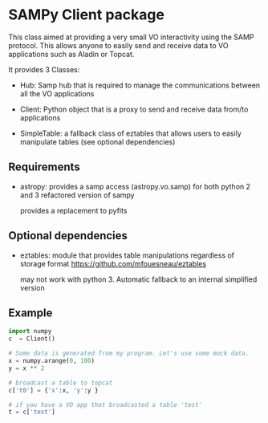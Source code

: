 SAMPy Client package
====================

This class aimed at providing a very small VO interactivity using the SAMP
protocol. This allows anyone to easily send and receive data to VO applications
such as Aladin or Topcat.

It provides 3 Classes:

* Hub:
    Samp hub that is required to manage the communications between all the VO applications

* Client:
    Python object that is a proxy to send and receive data from/to applications

* SimpleTable:
    a fallback class of eztables that allows users to easily manipulate tables
    (see optional dependencies)
    

Requirements
------------
* astropy:
    provides a samp access (astropy.vo.samp) for both python 2 and 3
    refactored version of sampy

    provides a replacement to pyfits


Optional dependencies
---------------------
* eztables:
    module that provides table manipulations regardless of storage format
    https://github.com/mfouesneau/eztables

    may not work with python 3. Automatic fallback to an internal simplified version


Example
-------
```python
import numpy
c  = Client()

# Some data is generated from my program. Let's use some mock data.
x = numpy.arange(0, 100)
y = x ** 2

# broadcast a table to topcat
c['t0'] = {'x':x, 'y':y }

# if you have a VO app that broadcasted a table 'test'
t = c['test']
```
